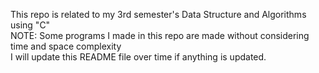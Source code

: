 This repo is related to my 3rd semester's Data Structure and Algorithms using "C"<br>
NOTE: Some programs I made in this repo are made without considering time and space complexity<br>
I will update this README file over time if anything is updated.<br>
